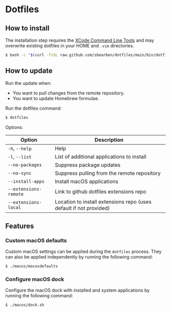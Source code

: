 # Dotfiles

## How to install

The installation step requires the [XCode Command Line
Tools](https://developer.apple.com/downloads) and may overwrite existing
dotfiles in your HOME and `.vim` directories.

```bash
$ bash -c "$(curl -fsSL raw.github.com/sbearben/dotfiles/main/bin/dotfiles)" bash --install-apps
```

## How to update

Run the update when:

- You want to pull changes from the remote repository.
- You want to update Homebrew formulae.

Run the dotfiles command:

```bash
$ dotfiles
```

Options:

| Option                | Description                                                        |
| --------------------- | ------------------------------------------------------------------ |
| `-h`, `--help`        | Help                                                               |
| `-l`, `--list`        | List of additional applications to install                         |
| `--no-packages`       | Suppress package updates                                           |
| `--no-sync`           | Suppress pulling from the remote repository                        |
| `--install-apps`      | Install macOS applications                                         |
| `--extensions-remote` | Link to github dotfiles extensions repo                            |
| `--extensions-local`  | Location to install extensions repo (uses default if not provided) |

## Features

### Custom macOS defaults

Custom macOS settings can be applied during the `dotfiles` process. They can
also be applied independently by running the following command:

```bash
$ ./macos/macosdefaults
```

### Configure macOS dock

Configure the macOS dock with installed and system applications by running the
following command:

```bash
$ ./macos/dock.sh
```
